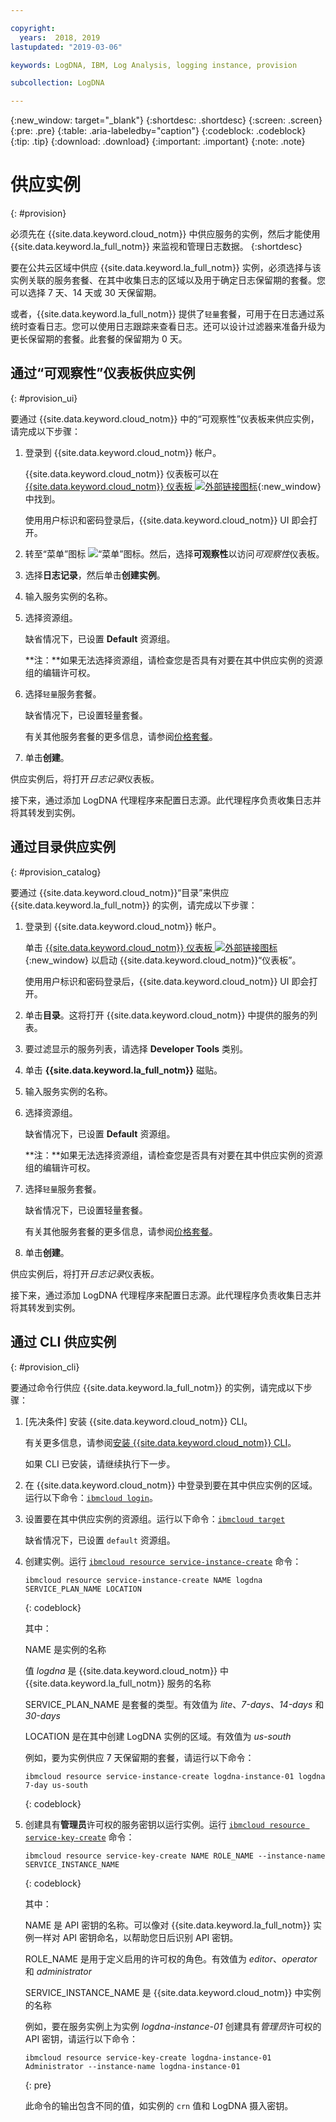 ```yaml
---

copyright:
  years:  2018, 2019
lastupdated: "2019-03-06"

keywords: LogDNA, IBM, Log Analysis, logging instance, provision

subcollection: LogDNA

---
```


{:new_window: target="_blank"}
{:shortdesc: .shortdesc}
{:screen: .screen}
{:pre: .pre}
{:table: .aria-labeledby="caption"}
{:codeblock: .codeblock}
{:tip: .tip}
{:download: .download}
{:important: .important}
{:note: .note}

# 供应实例
{: #provision}

必须先在 {{site.data.keyword.cloud_notm}} 中供应服务的实例，然后才能使用 {{site.data.keyword.la_full_notm}} 来监视和管理日志数据。
{:shortdesc}

要在公共云区域中供应 {{site.data.keyword.la_full_notm}} 实例，必须选择与该实例关联的服务套餐、在其中收集日志的区域以及用于确定日志保留期的套餐。您可以选择 7 天、14 天或 30 天保留期。

或者，{{site.data.keyword.la_full_notm}} 提供了`轻量`套餐，可用于在日志通过系统时查看日志。您可以使用日志跟踪来查看日志。还可以设计过滤器来准备升级为更长保留期的套餐。此套餐的保留期为 0 天。


## 通过“可观察性”仪表板供应实例
{: #provision_ui}

要通过 {{site.data.keyword.cloud_notm}} 中的“可观察性”仪表板来供应实例，请完成以下步骤：

1. 登录到 {{site.data.keyword.cloud_notm}} 帐户。

    {{site.data.keyword.cloud_notm}} 仪表板可以在 [{{site.data.keyword.cloud_notm}} 仪表板 ![外部链接图标](../../icons/launch-glyph.svg "外部链接图标")](https://cloud.ibm.com/login){:new_window} 中找到。

	使用用户标识和密码登录后，{{site.data.keyword.cloud_notm}} UI 即会打开。

2. 转至“菜单”图标 ![“菜单”图标](../../icons/icon_hamburger.svg)。然后，选择**可观察性**以访问*可观察性*仪表板。

3. 选择**日志记录**，然后单击**创建实例**。 

4. 输入服务实例的名称。

5. 选择资源组。 

    缺省情况下，已设置 **Default** 资源组。

    **注：**如果无法选择资源组，请检查您是否具有对要在其中供应实例的资源组的编辑许可权。

6. 选择`轻量`服务套餐。 

    缺省情况下，已设置轻量套餐。

    有关其他服务套餐的更多信息，请参阅[价格套餐](/docs/services/Log-Analysis-with-LogDNA?topic=LogDNA-about#overview_pricing_plans)。

7. 单击**创建**。

供应实例后，将打开*日志记录*仪表板。 

接下来，通过添加 LogDNA 代理程序来配置日志源。此代理程序负责收集日志并将其转发到实例。 



## 通过目录供应实例
{: #provision_catalog}

要通过 {{site.data.keyword.cloud_notm}}“目录”来供应 {{site.data.keyword.la_full_notm}} 的实例，请完成以下步骤：

1. 登录到 {{site.data.keyword.cloud_notm}} 帐户。

    单击 [{{site.data.keyword.cloud_notm}} 仪表板 ![外部链接图标](../../icons/launch-glyph.svg "外部链接图标")](https://cloud.ibm.com/login){:new_window} 以启动 {{site.data.keyword.cloud_notm}}“仪表板”。

	使用用户标识和密码登录后，{{site.data.keyword.cloud_notm}} UI 即会打开。

2. 单击**目录**。这将打开 {{site.data.keyword.cloud_notm}} 中提供的服务的列表。

3. 要过滤显示的服务列表，请选择 **Developer Tools** 类别。

4. 单击 **{{site.data.keyword.la_full_notm}}** 磁贴。 

5. 输入服务实例的名称。

6. 选择资源组。 

    缺省情况下，已设置 **Default** 资源组。

    **注：**如果无法选择资源组，请检查您是否具有对要在其中供应实例的资源组的编辑许可权。

7. 选择`轻量`服务套餐。 

    缺省情况下，已设置轻量套餐。

    有关其他服务套餐的更多信息，请参阅[价格套餐](/docs/services/Log-Analysis-with-LogDNA?topic=LogDNA-about#overview_pricing_plans)。

8. 单击**创建**。

供应实例后，将打开*日志记录*仪表板。 

接下来，通过添加 LogDNA 代理程序来配置日志源。此代理程序负责收集日志并将其转发到实例。 



## 通过 CLI 供应实例
{: #provision_cli}

要通过命令行供应 {{site.data.keyword.la_full_notm}} 的实例，请完成以下步骤：

1. [先决条件] 安装 {{site.data.keyword.cloud_notm}} CLI。

   有关更多信息，请参阅[安装 {{site.data.keyword.cloud_notm}} CLI](/docs/cli?topic=cloud-cli-ibmcloud-cli#ibmcloud-cli)。

   如果 CLI 已安装，请继续执行下一步。

2. 在 {{site.data.keyword.cloud_notm}} 中登录到要在其中供应实例的区域。运行以下命令：[`ibmcloud login`](/docs/cli/reference/ibmcloud?topic=cloud-cli-ibmcloud_cli#ibmcloud_login)。

3. 设置要在其中供应实例的资源组。运行以下命令：[`ibmcloud target`](/docs/cli/reference/ibmcloud?topic=cloud-cli-ibmcloud_cli#ibmcloud_target)

    缺省情况下，已设置 `default` 资源组。

4. 创建实例。运行 [`ibmcloud resource service-instance-create`](/docs/cli/reference/ibmcloud?topic=cloud-cli-ibmcloud_commands_resource#ibmcloud_resource_service_instance_create) 命令：

    ```
    ibmcloud resource service-instance-create NAME logdna SERVICE_PLAN_NAME LOCATION
    ```
    {: codeblock}

    其中：

    NAME 是实例的名称

    值 *logdna* 是 {{site.data.keyword.cloud_notm}} 中 {{site.data.keyword.la_full_notm}} 服务的名称

    SERVICE_PLAN_NAME 是套餐的类型。有效值为 *lite*、*7-days*、*14-days* 和 *30-days*
    
    LOCATION 是在其中创建 LogDNA 实例的区域。有效值为 *us-south*

    例如，要为实例供应 7 天保留期的套餐，请运行以下命令：

    ```
    ibmcloud resource service-instance-create logdna-instance-01 logdna 7-day us-south
    ```
    {: codeblock}

5. 创建具有**管理员**许可权的服务密钥以运行实例。运行 [`ibmcloud resource service-key-create`](/docs/cli/reference/ibmcloud?topic=cloud-cli-ibmcloud_commands_resource#ibmcloud_resource_service_key_create) 命令：

    ```
    ibmcloud resource service-key-create NAME ROLE_NAME --instance-name SERVICE_INSTANCE_NAME
    ```
    {: codeblock}

    其中：

    NAME 是 API 密钥的名称。可以像对 {{site.data.keyword.la_full_notm}} 实例一样对 API 密钥命名，以帮助您日后识别 API 密钥。

    ROLE_NAME 是用于定义启用的许可权的角色。有效值为 *editor*、*operator* 和 *administrator*

    SERVICE_INSTANCE_NAME 是 {{site.data.keyword.cloud_notm}} 中实例的名称

    例如，要在服务实例上为实例 *logdna-instance-01* 创建具有*管理员*许可权的 API 密钥，请运行以下命令：

    ```
    ibmcloud resource service-key-create logdna-instance-01 Administrator --instance-name logdna-instance-01
    ```
    {: pre}

    此命令的输出包含不同的值，如实例的 `crn` 值和 LogDNA 摄入密钥。


